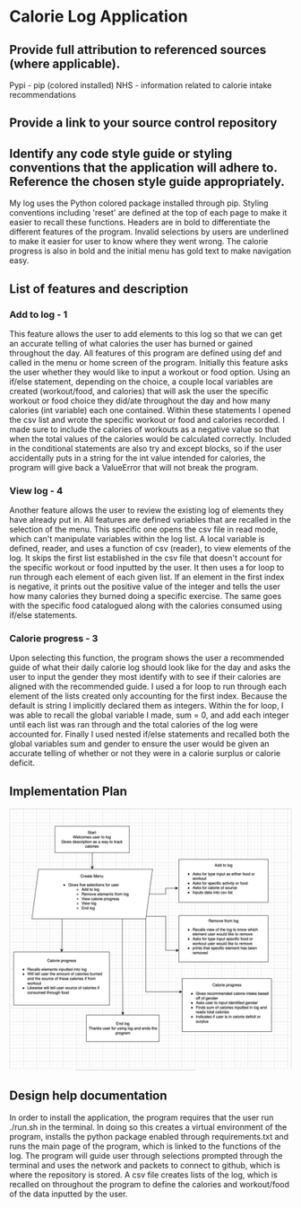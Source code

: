 # Calorie Log Application

## Provide full attribution to referenced sources (where applicable).
Pypi - pip (colored installed)
NHS - information related to calorie intake recommendations

## Provide a link to your source control repository


## Identify any code style guide or styling conventions that the application will adhere to. Reference the chosen style guide appropriately.

My log uses the Python colored package installed through pip. Styling conventions including 'reset' are defined at the top of each page to make it easier to recall these functions.  Headers are in bold to differentiate the different features of the program. Invalid selections by users are underlined to make it easier for user to know where they went wrong. The calorie progress is also in bold and the initial menu has gold text to make navigation easy.

## List of features and description
### Add to log - 1
This feature allows the user to add elements to this log so that we can get an accurate telling of what calories the user has burned or gained throughout the day. All features of this program are defined using def and called in the menu or home screen of the program. Initially this feature asks the user whether they would like to input a workout or food option. Using an if/else statement, depending on the choice, a couple local variables are created (workout/food, and calories) that will ask the user the specific workout or food choice they did/ate throughout the day and how many calories (int variable) each one contained. Within these statements I opened the csv list and wrote the specific workout or food  and calories recorded. I made sure to include the calories of workouts as a negative value so that when the total values of the calories would be calculated correctly. Included in the conditional statements are also try and except blocks, so if the user accidentally puts in a string for the int value intended for calories, the program will give back a ValueError that will not break the program.
### View log - 4
Another feature allows the user to review the existing log of elements they have already put in. All features are defined variables that are recalled in the selection of the menu. This specific one opens the csv file in read mode, which can't manipulate variables within the log list. A local variable is defined, reader, and uses a function of csv (reader), to view elements of the log. It skips the first list established in the csv file that doesn't account for the specific workout or food inputted by the user. It then uses a for loop to run through each element of each given list. If an element in the first index is negative, it prints out the positive value of the integer and tells the user how many calories they burned doing a specific exercise. The same goes with the specific food catalogued along with the calories consumed using if/else statements.
### Calorie progress - 3
Upon selecting this function, the program shows the user a recommended guide of what their daily calorie log should look like for the day and asks the user to input the gender they most identify with to see if their calories are aligned with the recommended guide. I used a for loop to run through each element of the lists created only accounting for the first index. Because the default is string I implicitly declared them as integers. Within the for loop, I was able to recall the global variable I made, sum = 0, and add each integer until each list was ran through and the total calories of the log were accounted for. Finally I used nested if/else statements and recalled both the global variables sum and gender to ensure the user would be given an accurate telling of whether or not they were in a calorie surplus or calorie deficit.

## Implementation Plan
![](Photo.png)

## Design help documentation
In order to install the application, the program requires that the user run ./run.sh in the terminal. In doing so this creates a virtual environment of the program, installs the python package enabled through requirements.txt and runs the main page of the program, which is linked to the functions of the log. The program will guide user through selections prompted through the terminal and uses the network and packets to connect to github, which is where the repository is stored. A csv file creates lists of the log, which is recalled on throughout the program to define the calories and workout/food of the data inputted by the user.
